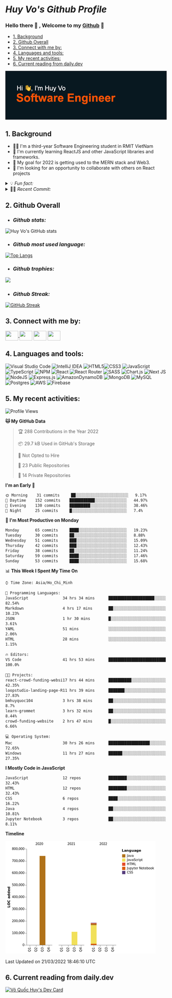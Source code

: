  


# ***Huy Vo's Github Profile***

### Hello there 💪 , Welcome to my  <ins>Github</ins>  👋
  - [1. Background](#1-background)
  - [2. Github Overall](#2-github-overall)
  - [3. Connect with me by:](#3-connect-with-me-by)
  - [4. Languages and tools:](#4-languages-and-tools)
  - [5. My recent activities:](#5-my-recent-activities)
  - [6. Current reading from daily.dev](#6-current-reading-from-dailydev)
 

[![MasterHead](header.png)](https://github.com/bmhuyquoc104)

## 1. Background

- 👨‍💻 I'm a third-year Software Engineering student in RMIT VietNam
- 📖 I'm currently learning ReactJS and other JavaScript libraries and frameworks.
- 🎯 My goal for 2022 is getting used to the MERN stack and Web3.
- 👫 I'm looking for an opportunity to collaborate with others on React projects
  
<details> 
    <summary>💡 <em> Fun fact:</em></summary>
     
     🎮 I love `Esport` 
    
     ⚽️ Play `soccer` 
     
     📚 Read `book` 
     
     🎬 Watch `movie`  
     
     🧳 `Traveling`
 </details>

<details> 
    <summary>👨‍💻 <em> Recent Commit:</em></summary>
    
<!--START_SECTION:activity-->
1. 🎉 Merged PR [#2](https://github.com/bmhuyquoc104/todoApp/pull/2) in [bmhuyquoc104/todoApp](https://github.com/bmhuyquoc104/todoApp)
2. ❌ Closed PR [#1](https://github.com/bmhuyquoc104/todoApp/pull/1) in [bmhuyquoc104/todoApp](https://github.com/bmhuyquoc104/todoApp)
<!--END_SECTION:activity-->
 </details>
 


## 2. Github Overall
- ### *Github stats:*


![Huy Vo's GitHub stats](https://github-readme-stats.vercel.app/api?username=bmhuyquoc104&theme=codeSTACKr&show_icons=true)

- ### *Github most used language:*


[![Top Langs](https://github-readme-stats.vercel.app/api/top-langs/?username=bmhuyquoc104&theme=codeSTACKr&&hide=java,layout=compact)](https://github.com/bmhuyquoc104)

- ### *Github trophies:*


![](https://github-profile-trophy.vercel.app/?username=bmhuyquoc104&theme=dark_lover)

- ### *Github Streak:*

[![GitHub Streak](https://github-readme-streak-stats.herokuapp.com/?user=bmhuyquoc104&theme=calm&hide_border=true&date_format=j%20M%5B%20Y%5D&background=08141C)](https://git.io/streak-stats)


## 3. Connect with me by:
<p align="left">
<a href="https://twitter.com/QucHuyV8" target="blank">
<img align="center" src="https://cdn.jsdelivr.net/npm/simple-icons@3.0.1/icons/twitter.svg" alt="" height="30" width="40" />
</a>
<a href="https://www.linkedin.com/in/qu%E1%BB%91c-huy-v%C3%B5-5a2630234/" target="blank"><img align="center" src="https://cdn.jsdelivr.net/npm/simple-icons@3.0.1/icons/linkedin.svg" alt="" height="30" width="40" /></a>
<a href="https://www.instagram.com/bmhuyquoc/" target="blank"><img align="center" src="https://cdn.jsdelivr.net/npm/simple-icons@3.0.1/icons/instagram.svg" alt="" height="30" width="40"/></a>
<a href="https://www.facebook.com/BJHuyQuoc/" target="blank"><img align="center" src="https://cdn.jsdelivr.net/npm/simple-icons@3.0.1/icons/youtube.svg" alt="" height="30" width="40" /></a>
</p>


## 4. Languages and tools:
![Visual Studio Code](https://img.shields.io/badge/Visual%20Studio%20Code-0078d7.svg?style=for-the-badge&logo=visual-studio-code&logoColor=white)
![IntelliJ IDEA](https://img.shields.io/badge/IntelliJIDEA-000000.svg?style=for-the-badge&logo=intellij-idea&logoColor=white)
![HTML5](https://img.shields.io/badge/html5-%23E34F26.svg?style=for-the-badge&logo=html5&logoColor=white)![CSS3](https://img.shields.io/badge/css3-%231572B6.svg?style=for-the-badge&logo=css3&logoColor=white)
![JavaScript](https://img.shields.io/badge/javascript-%23323330.svg?style=for-the-badge&logo=javascript&logoColor=%23F7DF1E)
![TypeScript](https://img.shields.io/badge/typescript-%23007ACC.svg?style=for-the-badge&logo=typescript&logoColor=white)
![NPM](https://img.shields.io/badge/NPM-%23000000.svg?style=for-the-badge&logo=npm&logoColor=white)
![React](https://img.shields.io/badge/react-%2320232a.svg?style=for-the-badge&logo=react&logoColor=%2361DAFB)
![React Router](https://img.shields.io/badge/React_Router-CA4245?style=for-the-badge&logo=react-router&logoColor=white)
![SASS](https://img.shields.io/badge/SASS-hotpink.svg?style=for-the-badge&logo=SASS&logoColor=white)
![Chart.js](https://img.shields.io/badge/chart.js-F5788D.svg?style=for-the-badge&logo=chart.js&logoColor=white)
![Next JS](https://img.shields.io/badge/Next-black?style=for-the-badge&logo=next.js&logoColor=white)
![NodeJS](https://img.shields.io/badge/node.js-6DA55F?style=for-the-badge&logo=node.js&logoColor=white)
![Express.js](https://img.shields.io/badge/express.js-%23404d59.svg?style=for-the-badge&logo=express&logoColor=%2361DAFB)
![AmazonDynamoDB](https://img.shields.io/badge/Amazon%20DynamoDB-4053D6?style=for-the-badge&logo=Amazon%20DynamoDB&logoColor=white)
![MongoDB](https://img.shields.io/badge/MongoDB-%234ea94b.svg?style=for-the-badge&logo=mongodb&logoColor=white)
![MySQL](https://img.shields.io/badge/mysql-%2300f.svg?style=for-the-badge&logo=mysql&logoColor=white)
![Postgres](https://img.shields.io/badge/postgres-%23316192.svg?style=for-the-badge&logo=postgresql&logoColor=white)
![AWS](https://img.shields.io/badge/AWS-%23FF9900.svg?style=for-the-badge&logo=amazon-aws&logoColor=white)
![Firebase](https://img.shields.io/badge/firebase-%23039BE5.svg?style=for-the-badge&logo=firebase)


## 5. My recent activities:
<!--START_SECTION:waka-->
![Profile Views](http://img.shields.io/badge/Profile%20Views-249-blue)

**🐱 My GitHub Data** 

> 🏆 288 Contributions in the Year 2022
 > 
> 📦 29.7 kB Used in GitHub's Storage 
 > 
> 🚫 Not Opted to Hire
 > 
> 📜 23 Public Repositories 
 > 
> 🔑 14 Private Repositories  
 > 
**I'm an Early 🐤** 

```text
🌞 Morning    31 commits     ██░░░░░░░░░░░░░░░░░░░░░░░   9.17% 
🌆 Daytime    152 commits    ███████████░░░░░░░░░░░░░░   44.97% 
🌃 Evening    130 commits    █████████░░░░░░░░░░░░░░░░   38.46% 
🌙 Night      25 commits     █░░░░░░░░░░░░░░░░░░░░░░░░   7.4%

```
📅 **I'm Most Productive on Monday** 

```text
Monday       65 commits     ████░░░░░░░░░░░░░░░░░░░░░   19.23% 
Tuesday      30 commits     ██░░░░░░░░░░░░░░░░░░░░░░░   8.88% 
Wednesday    51 commits     ███░░░░░░░░░░░░░░░░░░░░░░   15.09% 
Thursday     42 commits     ███░░░░░░░░░░░░░░░░░░░░░░   12.43% 
Friday       38 commits     ██░░░░░░░░░░░░░░░░░░░░░░░   11.24% 
Saturday     59 commits     ████░░░░░░░░░░░░░░░░░░░░░   17.46% 
Sunday       53 commits     ████░░░░░░░░░░░░░░░░░░░░░   15.68%

```


📊 **This Week I Spent My Time On** 

```text
⌚︎ Time Zone: Asia/Ho_Chi_Minh

💬 Programming Languages: 
JavaScript               34 hrs 34 mins      ████████████████████░░░░░   82.54% 
Markdown                 4 hrs 17 mins       ██░░░░░░░░░░░░░░░░░░░░░░░   10.23% 
JSON                     1 hr 30 mins        █░░░░░░░░░░░░░░░░░░░░░░░░   3.61% 
YAML                     51 mins             ░░░░░░░░░░░░░░░░░░░░░░░░░   2.06% 
HTML                     28 mins             ░░░░░░░░░░░░░░░░░░░░░░░░░   1.15%

🔥 Editors: 
VS Code                  41 hrs 53 mins      █████████████████████████   100.0%

🐱‍💻 Projects: 
react-crowd-funding-websi17 hrs 44 mins      ██████████░░░░░░░░░░░░░░░   42.35% 
loopstudio-landing-page-R11 hrs 39 mins      ███████░░░░░░░░░░░░░░░░░░   27.83% 
bmhuyquoc104             3 hrs 38 mins       ██░░░░░░░░░░░░░░░░░░░░░░░   8.7% 
learn-grommet            3 hrs 32 mins       ██░░░░░░░░░░░░░░░░░░░░░░░   8.44% 
crowd-funding-website    2 hrs 47 mins       █░░░░░░░░░░░░░░░░░░░░░░░░   6.66%

💻 Operating System: 
Mac                      30 hrs 26 mins      ██████████████████░░░░░░░   72.65% 
Windows                  11 hrs 27 mins      ██████░░░░░░░░░░░░░░░░░░░   27.35%

```

**I Mostly Code in JavaScript** 

```text
JavaScript               12 repos            ████████░░░░░░░░░░░░░░░░░   32.43% 
HTML                     12 repos            ████████░░░░░░░░░░░░░░░░░   32.43% 
CSS                      6 repos             ████░░░░░░░░░░░░░░░░░░░░░   16.22% 
Java                     4 repos             ██░░░░░░░░░░░░░░░░░░░░░░░   10.81% 
Jupyter Notebook         3 repos             ██░░░░░░░░░░░░░░░░░░░░░░░   8.11%

```


**Timeline**

![Chart not found](https://raw.githubusercontent.com/bmhuyquoc104/bmhuyquoc104/main/charts/bar_graph.png) 


 Last Updated on 21/03/2022 18:46:10 UTC
<!--END_SECTION:waka-->

## 6. Current reading from daily.dev

<a href="https://app.daily.dev/bmhuyquoc104"><img src="https://api.daily.dev/devcards/59f493b6ce864ce79fd3aceaaf460465.png?r=koc" width="350" alt="Võ Quốc Huy's Dev Card"/></a>


